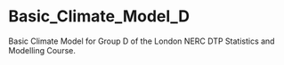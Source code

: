 # Basic_Climate_Model_D
Basic Climate Model for Group D of the London NERC DTP Statistics and Modelling Course.
